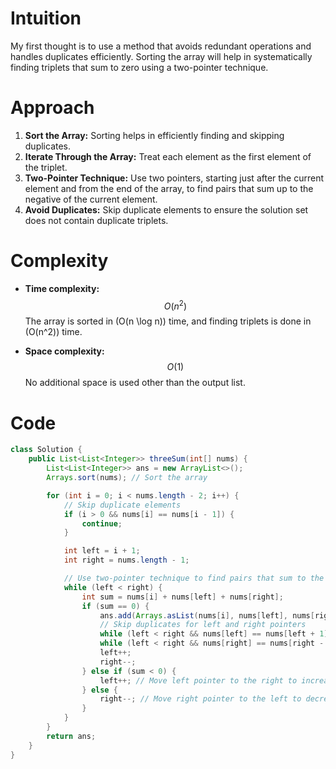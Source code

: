 # Intuition
My first thought is to use a method that avoids redundant operations and handles duplicates efficiently. Sorting the array will help in systematically finding triplets that sum to zero using a two-pointer technique.

# Approach
1. **Sort the Array:** Sorting helps in efficiently finding and skipping duplicates.
2. **Iterate Through the Array:** Treat each element as the first element of the triplet.
3. **Two-Pointer Technique:** Use two pointers, starting just after the current element and from the end of the array, to find pairs that sum up to the negative of the current element.
4. **Avoid Duplicates:** Skip duplicate elements to ensure the solution set does not contain duplicate triplets.

# Complexity
- **Time complexity:** 
  $$O(n^2)$$ 
  The array is sorted in \(O(n \log n)\) time, and finding triplets is done in \(O(n^2)\) time.
  
- **Space complexity:** 
  $$O(1)$$ 
  No additional space is used other than the output list.

# Code
```java
class Solution {
    public List<List<Integer>> threeSum(int[] nums) {
        List<List<Integer>> ans = new ArrayList<>();
        Arrays.sort(nums); // Sort the array

        for (int i = 0; i < nums.length - 2; i++) {
            // Skip duplicate elements
            if (i > 0 && nums[i] == nums[i - 1]) {
                continue;
            }

            int left = i + 1;
            int right = nums.length - 1;

            // Use two-pointer technique to find pairs that sum to the negative of nums[i]
            while (left < right) {
                int sum = nums[i] + nums[left] + nums[right];
                if (sum == 0) {
                    ans.add(Arrays.asList(nums[i], nums[left], nums[right]));
                    // Skip duplicates for left and right pointers
                    while (left < right && nums[left] == nums[left + 1]) left++;
                    while (left < right && nums[right] == nums[right - 1]) right--;
                    left++;
                    right--;
                } else if (sum < 0) {
                    left++; // Move left pointer to the right to increase the sum
                } else {
                    right--; // Move right pointer to the left to decrease the sum
                }
            }
        }
        return ans;
    }
}
```
